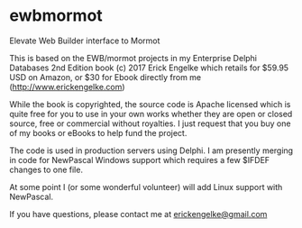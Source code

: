 # ewbmormot
Elevate Web Builder interface to Mormot

This is based on the EWB/mormot projects in my Enterprise Delphi Databases 2nd Edition book (c) 2017 Erick Engelke
which retails for $59.95 USD on Amazon, or $30 for Ebook directly from me (http://www.erickengelke.com)

While the book is copyrighted, the source code is Apache licensed which is quite free for you to use in your 
own works whether they are open or closed source, free or commercial without royalties.  I just request that
you buy one of my books or eBooks to help fund the project.

The code is used in production servers using Delphi.  I am presently merging in code for NewPascal Windows support
which requires a few $IFDEF changes to one file.

At some point I (or some wonderful volunteer) will add Linux support with NewPascal.

If you have questions, please contact me at erickengelke@gmail.com

